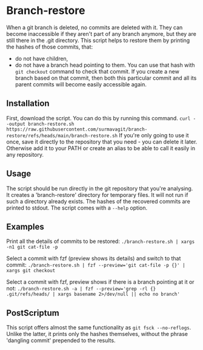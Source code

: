 # Branch-restore
When a git branch is deleted, no commits are deleted with it. They can become inaccessible if they aren't part of any branch anymore, but they are still there in the .git directory. This script helps to restore them by printing the hashes of those commits, that:
- do not have children,
- do not have a branch head pointing to them.
You can use that hash with `git checkout` command to check that commit. If you create a new branch based on that commit, then both this particular commit and all its parent commits will become easily accessible again.

## Installation
First, download the script. You can do this by running this command.
`curl --output branch-restore.sh https://raw.githubusercontent.com/surmavagit/branch-restore/refs/heads/main/branch-restore.sh`
If you're only going to use it once, save it directly to the repository that you need - you can delete it later.
Otherwise add it to your PATH or create an alias to be able to call it easily in any repository.

## Usage
The script should be run directly in the git repository that you're analysing.
It creates a 'branch-restore' directory for temporary files. It will not run if such a directory already exists.
The hashes of the recovered commits are printed to stdout.
The script comes with a `--help` option.

## Examples
Print all the details of commits to be restored:
`./branch-restore.sh | xargs -n1 git cat-file -p`

Select a commit with fzf (preview shows its details) and switch to that commit:
`./branch-restore.sh | fzf --preview='git cat-file -p {}' | xargs git checkout`

Select a commit with fzf, preview shows if there is a branch pointing at it or not:
`./branch-restore.sh -a | fzf --preview='grep -rl {} .git/refs/heads/ | xargs basename 2>/dev/null || echo no branch'`

## PostScriptum
This script offers almost the same functionality as `git fsck --no-reflogs`. Unlike the latter, it prints only the hashes themselves, without the phrase 'dangling commit' prepended to the results.
